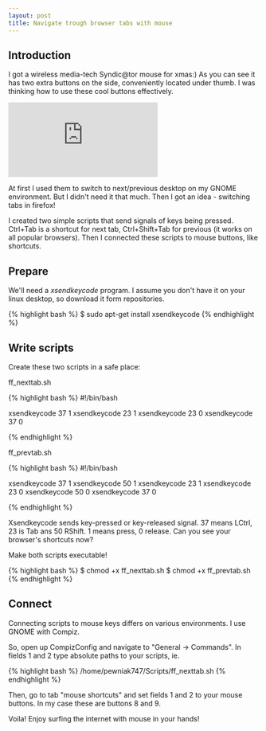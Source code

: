 ```yaml
---
layout: post
title: Navigate trough browser tabs with mouse
---
```


## Introduction

I got a wireless media-tech Syndic@tor mouse for xmas:) As you can see it has two extra buttons on the side, conveniently located under thumb. I was thinking how to use these cool buttons effectively.

![my-mouse](http://www.media-tech.eu/incl/mini.php?str=ZmlsZT0vdXBsb2FkL210MTA3MF8yXzAxLmpwZyZ3aWR0aD0xMjAwJmhlaWdodD0xMDYzJm1vZGU9bWluaQ==)

At first I used them to switch to next/previous desktop on my GNOME environment. But I didn't need it that much. Then I got an idea - switching tabs in firefox!

I created two simple scripts that send signals of keys being pressed. Ctrl+Tab is a shortcut for next tab, Ctrl+Shift+Tab for previous (it works on all popular browsers). Then I connected these scripts to mouse buttons, like shortcuts.

## Prepare

We'll need a _xsendkeycode_ program. I assume you don't have it on your linux desktop, so download it form repositories.

{% highlight bash %}
$ sudo apt-get install xsendkeycode
{% endhighlight %}

## Write scripts

Create these two scripts in a safe place:

ff_nexttab.sh

{% highlight bash %}
#!/bin/bash

xsendkeycode 37 1
xsendkeycode 23 1
xsendkeycode 23 0
xsendkeycode 37 0

{% endhighlight %}

ff_prevtab.sh

{% highlight bash %}
#!/bin/bash

xsendkeycode 37 1
xsendkeycode 50 1
xsendkeycode 23 1
xsendkeycode 23 0
xsendkeycode 50 0
xsendkeycode 37 0

{% endhighlight %}

Xsendkeycode sends key-pressed or key-released signal. 37 means LCtrl, 23 is Tab ans 50 RShift. 1 means press, 0 release. Can you see your browser's shortcuts now?

Make both scripts executable!

{% highlight bash %}
$ chmod +x ff_nexttab.sh
$ chmod +x ff_prevtab.sh
{% endhighlight %}

## Connect

Connecting scripts to mouse keys differs on various environments. I use GNOME with Compiz.

So, open up CompizConfig and navigate to "General -> Commands". In fields 1 and 2 type absolute paths to your scripts, ie.

{% highlight bash %}
/home/pewniak747/Scripts/ff_nexttab.sh
{% endhighlight %}

Then, go to tab "mouse shortcuts" and set fields 1 and 2 to your mouse buttons. In my case these are buttons 8 and 9.

Voila! Enjoy surfing the internet with mouse in your hands!
